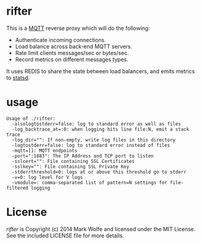 # rifter

This is a [MQTT](http://mqtt.org/) reverse proxy which will do the following:

* Authenticate incoming connections.
* Load balance across back-end MQTT servers.
* Rate limit clients messages/sec or bytes/sec.
* Record metrics on different messages types.

It uses REDIS to share the state between load balancers, and emits metrics to [statsd](https://github.com/etsy/statsd/).

# usage

```
Usage of ./rifter:
  -alsologtostderr=false: log to standard error as well as files
  -log_backtrace_at=:0: when logging hits line file:N, emit a stack trace
  -log_dir="": If non-empty, write log files in this directory
  -logtostderr=false: log to standard error instead of files
  -mqtt=[]: MQTT endpoints
  -port=":1883": The IP Address and TCP port to listen
  -sslcert="": File containing SSL Certificates
  -sslkey="": File containing SSL Private Key
  -stderrthreshold=0: logs at or above this threshold go to stderr
  -v=0: log level for V logs
  -vmodule=: comma-separated list of pattern=N settings for file-filtered logging
  ```

  # License

  *rifter* is Copyright (c) 2014 Mark Wolfe and licensed under the MIT License. See the included LICENSE file for more details.